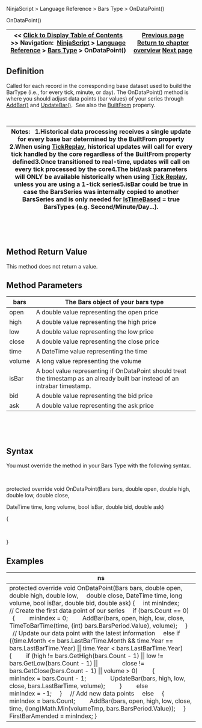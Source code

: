 ﻿


NinjaScript \> Language Reference \> Bars Type \> OnDataPoint()






















OnDataPoint()







| \<\< [Click to Display Table of Contents](ondatapoint.md) \>\> **Navigation:**     [NinjaScript](ninjascript.md) \> [Language Reference](language_reference_wip.md) \> [Bars Type](bars_type.md) \> OnDataPoint() | [Previous page](barstype_istimebased.md) [Return to chapter overview](bars_type.md) [Next page](removelastbar.md) |
| --- | --- |











## Definition


Called for each record in the corresponding base dataset used to build the BarType (i.e., for every tick, minute, or day). The OnDataPoint() method is where you should adjust data points (bar values) of your series through [AddBar()](addbar.md) and [UpdateBar()](updatebar.md).  See also the [BuiltFrom](builtfrom.md) property.


 




| Notes:   1\.Historical data processing receives a single update for every base bar determined by the BuiltFrom property 2\.When using [TickReplay](tick_replay.md), historical updates will call for every tick handled by the core regardless of the BuiltFrom property defined3\.Once transitioned to real\-time, updates will call on every tick processed by the core4\.The bid/ask parameters will ONLY be available historically when using [Tick Replay](tick_replay.md), unless you are using a 1\-tick series5\.isBar could be true in case the BarsSeries was internally copied to another BarsSeries and is only needed for [IsTimeBased](barstype_istimebased.md) \= true BarsTypes (e.g. Second/Minute/Day...). |
| --- |



 


 


## Method Return Value


This method does not return a value.


## 


## Method Parameters




| bars | The Bars object of your bars type |
| --- | --- |
| open | A double value representing the open price |
| high | A double value representing the high price |
| low | A double value representing the low price |
| close | A double value representing the close price |
| time | A DateTime value representing the time |
| volume | A long value representing the volume |
| isBar | A bool value representing if OnDataPoint should treat the timestamp as an already built bar instead of an  intrabar timestamp. |
| bid | A double value representing the bid price |
| ask | A double value representing the ask price |



 


 


## Syntax
You must override the method in your Bars Type with the following syntax.


   

protected override void OnDataPoint(Bars bars, double open, double high, double low, double close, 


DateTime time, long volume, bool isBar, double bid, double ask) 


{  

   

}


## 


## Examples




| ns |
| --- |
| protected override void OnDataPoint(Bars bars, double open, double high, double low,      double close, DateTime time, long volume, bool isBar, double bid, double ask) {      int minIndex;        // Create the first data point of our series      if (bars.Count \=\= 0)      {          minIndex \= 0;          AddBar(bars, open, high, low, close, TimeToBarTime(time, (int) bars.BarsPeriod.Value), volume);      }      // Update our data point with the latest information      else if ((time.Month \<\= bars.LastBarTime.Month \&\& time.Year \=\= bars.LastBarTime.Year) \|\| time.Year \< bars.LastBarTime.Year)      {          if (high !\= bars.GetHigh(bars.Count \- 1) \|\| low !\= bars.GetLow(bars.Count \- 1) \|\|                 close !\= bars.GetClose(bars.Count \- 1) \|\| volume \> 0)          {                minIndex \= bars.Count \- 1;                UpdateBar(bars, high, low, close, bars.LastBarTime, volume);          }          else                minIndex \= \-1;      }      // Add new data points      else      {          minIndex \= bars.Count;          AddBar(bars, open, high, low, close, time, (long)Math.Min(volumeTmp, bars.BarsPeriod.Value));      }      FirstBarAmended \= minIndex; } |









